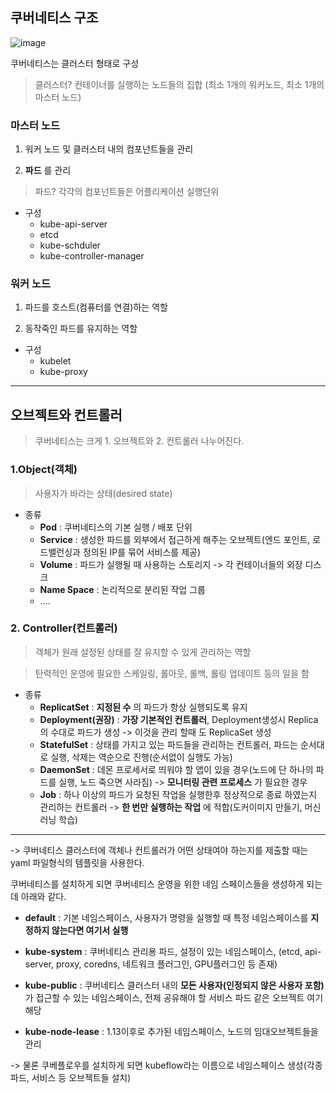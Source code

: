 ## 쿠버네티스 구조

![image](https://user-images.githubusercontent.com/54052704/224246276-7a2c349e-da4b-4c6f-b82a-dfbed89f6350.png)

쿠버네티스는 클러스터 형태로 구성
> 클러스터? 컨테이너를 실행하는 노드들의 집합 (최소 1개의 워커노드, 최소 1개의 마스터 노드)

### 마스터 노드
1. 워커 노드 및 클러스터 내의 컴포넌트들을 관리

2. __파드__ 를 관리
> 파드? 각각의 컴포넌트들은 어플리케이션 실행단위


- 구성
  - kube-api-server
  - etcd
  - kube-schduler
  - kube-controller-manager



### 워커 노드
1. 파드를 호스트(컴퓨터를 연결)하는 역할

2. 동작죽인 파드를 유지하는 역할

- 구성
  - kubelet
  - kube-proxy

---

## 오브젝트와 컨트롤러

> 쿠버네티스는 크게 1. 오브젝트와 2. 컨트롤러 나누어진다.

### 1.Object(객체)

> 사용자가 바라는 상태(desired state)

- 종류
  - __Pod__ : 쿠버네티스의 기본 실행 / 배포 단위
  - __Service__ : 생성한 파드를 외부에서 접근하게 해주는 오브젝트(엔드 포인트, 로드밸런싱과 정의된 IP를 묶어 서비스를 제공)
  - __Volume__ : 파드가 실행될 때 사용하는 스토리지 -> 각 컨테이너들의 외장 디스크
  - __Name Space__ : 논리적으로 분리된 작업 그룹
  - ....

### 2. Controller(컨트롤러)

> 객체가 원래 설정된 상태를 잘 유지할 수 있게 관리하는 역할

> 탄력적인 운영에 필요한 스케일링, 롤아웃, 롤백, 롤링 업데이트 등의 일을 함

- 종류
  - __ReplicatSet__ : __지정된 수__ 의 파드가 항상 실행되도록 유지
  - __Deployment(권장)__ : __가장 기본적인 컨트롤러__, Deployment생성시 Replica의 수대로 파드가 생성 -> 이것을 관리 할때 도 ReplicaSet 생성
  - __StatefulSet__ : 상태를 가지고 있는 파드들을 관리하는 컨트롤러, 파드는 순서대로 실행, 삭제는 역순으로 진행(순서없이 실행도 가능)
  - __DaemonSet__ : 데몬 프로세서로 띄워야 할 앱이 있을 경우(노드에 단 하나의 파드를 실행, 노드 죽으면 사라짐) -> __모니터링 관련 프로세스__ 가 필요한 경우
  - __Job__ : 하나 이상의 파드가 요청된 작업을 실행한후 정상적으로 종료 하였는지 관리하는 컨트롤러 -> __한 번만 실행하는 작업__ 에 적합(도커이미지 만들기, 머신러닝 학습)

---
-> 쿠버네티스 클러스터에 객체나 컨트롤러가 어떤 상태여야 하는지를 제출할 때는 yaml 파일형식의 템플릿을 사용한다.

쿠버네티스를 설치하게 되면 쿠버네티스 운영을 위한 네임 스페이스들을 생성하게 되는데 아래와 같다.

- __default__ : 기본 네임스페이스, 사용자가 명령을 실행할 때 특정 네임스페이스를 __지정하지 않는다면 여기서 실행__

- __kube-system__ : 쿠버네티스 관리용 파드, 설정이 있는 네임스페이스, (etcd, api-server, proxy, coredns, 네트워크 플러그인, GPU플러그인 등 존재)

- __kube-public__ : 쿠버네티스 클러스터 내의 __모든 사용자(인정되지 않은 사용자 포함)__ 가 접근할 수 있는 네임스페이스, 전체 공유해야 할 서비스 파드 같은 오브젝트 여기 해당

- __kube-node-lease__ : 1.13이후로 추가된 네임스페이스, 노드의 임대오브젝트들을 관리

-> 물론 쿠베플로우를 설치하게 되면 kubeflow라는 이름으로 네임스페이스 생성(각종 파드, 서비스 등 오브젝트들 설치)
